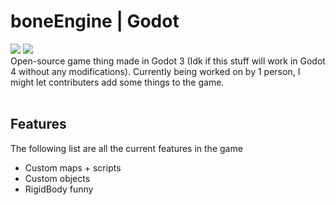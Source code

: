 # boneEngine | Godot
[<img src="https://i.postimg.cc/Hs5v0kYZ/guilded-Button.png" />](https://guilded.gg/thomas-hub "My Guilded Server")
[<img src="https://i.postimg.cc/KzbbmMsT/mods-Button.png" />](https://github.com/thomasa-dev/boneEngine-mod-template "Mod Template Repo")
<br/>
Open-source game thing made in Godot 3 (Idk if this stuff will work in Godot 4 without any modifications). Currently being worked on by 1 person, I might let contributers add some things to the game.<br />
<br />
## Features
The following list are all the current features in the game
* Custom maps + scripts
* Custom objects
* RigidBody funny
